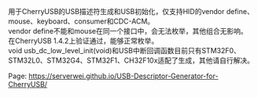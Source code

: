 用于CherryUSB的USB描述符生成和USB初始化，仅支持HID的vendor define、mouse、keyboard、consumer和CDC-ACM。<br>
vendor define不能和mouse在同一个接口中，会无法枚举，其他组合无影响。<br>
在CherryUSB 1.4.2上验证通过，能够正常枚举。<br>
void usb_dc_low_level_init(void)和USB中断回调函数目前只有STM32F0、STM32L0、STM32G4、STM32F1、CH32F10x适配了生成，其他请自行解决。<br>

Page: https://serverwei.github.io/USB-Descriptor-Generator-for-CherryUSB/
